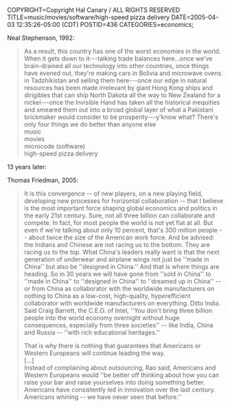 COPYRIGHT=Copyright Hal Canary / ALL RIGHTS RESERVED
TITLE=music/movies/software/high-speed pizza delivery
DATE=2005-04-03 12:35:26-05:00 (CDT)
POSTID=436
CATEGORIES=economics;

Neal Stephenson, 1992:

> As a result, this country has one of the worst economies in the world. When it gets down to it---talking trade balances here...once we've brain-drained all our technology into other countries, once things have evened out, they're making cars in Bolivia and microwave ovens in Tadzhikistan and selling them here---once our edge in natural resources has been made irrelevant by giant Hong Kong ships and dirigibles that can ship North Dakota all the way to New Zealand for a nickel---once the Invisible Hand has taken all the historical inequities and smeared them out into a broad global layer of what a Pakistani brickmaker would consider to be prosperity---y'know what? There's only four things we do better than anyone else  
> music  
> movies  
> microcode (software)  
> high-speed pizza delivery

13 years later:

Thomas Friedman, 2005:

> It is this convergence -- of new players, on a new playing field, developing new processes for horizontal collaboration -- that I believe is the most important force shaping global economics and politics in the early 21st century. Sure, not all three billion can collaborate and compete. In fact, for most people the world is not yet flat at all. But even if we're talking about only 10 percent, that's 300 million people -- about twice the size of the American work force. And be advised: the Indians and Chinese are not racing us to the bottom. They are racing us to the top. What China's leaders really want is that the next generation of underwear and airplane wings not just be ''made in China'' but also be ''designed in China.'' And that is where things are heading. So in 30 years we will have gone from ''sold in China'' to ''made in China'' to ''designed in China'' to ''dreamed up in China'' -- or from China as collaborator with the worldwide manufacturers on nothing to China as a low-cost, high-quality, hyperefficient collaborator with worldwide manufacturers on everything. Ditto India. Said Craig Barrett, the C.E.O. of Intel, ''You don't bring three billion people into the world economy overnight without huge consequences, especially from three societies'' -- like India, China and Russia -- ''with rich educational heritages.''
> 
> That is why there is nothing that guarantees that Americans or Western Europeans will continue leading the way.  
> \[...\]  
> Instead of complaining about outsourcing, Rao said, Americans and Western Europeans would ''be better off thinking about how you can raise your bar and raise yourselves into doing something better. Americans have consistently led in innovation over the last century. Americans whining -- we have never seen that before.''
